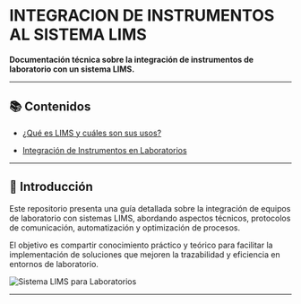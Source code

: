 # INTEGRACION DE INSTRUMENTOS AL SISTEMA LIMS

**Documentación técnica sobre la integración de instrumentos de laboratorio con un sistema LIMS.**

---

## 📚 Contenidos

- [¿Qué es LIMS y cuáles son sus usos?](docs/lims.md)

- [Integración de Instrumentos en Laboratorios](docs/instruments-integration.md)

---

## 📝 Introducción

Este repositorio presenta una guía detallada sobre la integración de equipos de laboratorio con sistemas LIMS, abordando aspectos técnicos, protocolos de comunicación, automatización y optimización de procesos.

El objetivo es compartir conocimiento práctico y teórico para facilitar la implementación de soluciones que mejoren la trazabilidad y eficiencia en entornos de laboratorio.

![Sistema LIMS para Laboratorios](https://media.licdn.com/dms/image/C5612AQFOWJ8Dwntwpg/article-cover_image-shrink_720_1280/0/1591671532125?e=2147483647&v=beta&t=rrZzjJp24OxLL7XAai05PrVAqV7BneDYCKgRS_eAXv4)

---
